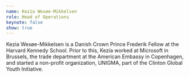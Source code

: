 ```yaml
---
name: Kezia Wexøe-Mikkelsen
role: Head of Operations
keynote: false
show: true
---
```


Kezia Wexøe-Mikkelsen is a Danish Crown Prince Frederik Fellow at the Harvard Kennedy School. Prior to this, Kezia worked at Microsoft in Brussels, the trade department at the American Embassy in Copenhagen, and started a non-profit organization, UNIGMA, part of the Clinton Global Youth Initiative.